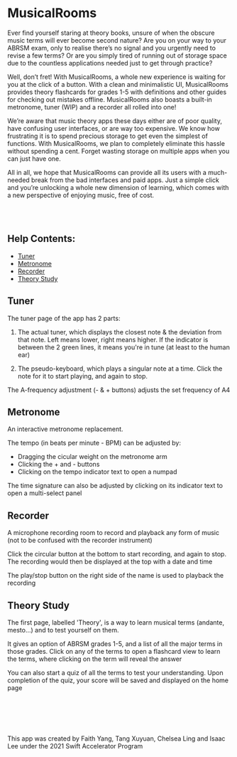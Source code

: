 # MusicalRooms

Ever find yourself staring at theory books, unsure of when the obscure music terms will ever become second nature? Are you on your way to your ABRSM exam, only to realise there’s no signal and you urgently need to revise a few terms? Or are you simply tired of running out of storage space due to the countless applications needed just to get through practice?

Well, don’t fret! With MusicalRooms, a whole new experience is waiting for you at the click of a button. With a clean and minimalistic UI, MusicalRooms provides theory flashcards for grades 1-5 with definitions and other guides for checking out mistakes offline. MusicalRooms also boasts a built-in metronome, tuner (WIP) and a recorder all rolled into one!

We’re aware that music theory apps these days either are of poor quality, have confusing user interfaces, or are way too expensive. We know how frustrating it is to spend precious storage to get even the simplest of functions. With MusicalRooms, we plan to completely eliminate this hassle without spending a cent. Forget wasting storage on multiple apps when you can just have one. 

All in all, we hope that MusicalRooms can provide all its users with a much-needed break from the bad interfaces and paid apps. Just a simple click and you’re unlocking a whole new dimension of learning, which comes with a new perspective of enjoying music, free of cost. 



<br></br>

## Help Contents:
- [Tuner](#tuner)
- [Metronome](#metronome)
- [Recorder](#recorder)
- [Theory Study](#theory-study)


## Tuner
The tuner page of the app has 2 parts:

1. The actual tuner, which displays the closest note & the deviation from that note. Left means lower, right means higher. 
If the indicator is between the 2 green lines, it means you're in tune (at least to the human ear)

2. The pseudo-keyboard, which plays a singular note at a time. Click the note for it to start playing, and again to stop.

The A-frequency adjustment (- & + buttons) adjusts the set frequency of A4


## Metronome
An interactive metronome replacement. 

The tempo (in beats per minute - BPM) can be adjusted by:
- Dragging the cicular weight on the metronome arm
- Clicking the + and - buttons
- Clicking on the tempo indicator text to open a numpad

The time signature can also be adjusted by clicking on its indicator text to open a multi-select panel


## Recorder
A microphone recording room to record and playback any form of music (not to be confused with the recorder instrument)

Click the circular button at the bottom to start recording, and again to stop. 
The recording would then be displayed at the top with a date and time

The play/stop button on the right side of the name is used to playback the recording


## Theory Study
The first page, labelled 'Theory', is a way to learn musical terms (andante, mesto...) and to test yourself on them.

It gives an option of ABRSM grades 1-5, and a list of all the major terms in those grades.
Click on any of the terms to open a flashcard view to learn the terms, where clicking on the term will reveal the answer

You can also start a quiz of all the terms to test your understanding. Upon completion of the quiz, your score will be saved and displayed on the home page

<br></br>
---
This app was created by Faith Yang, Tang Xuyuan, Chelsea Ling and Isaac Lee under the 2021 Swift Accelerator Program
